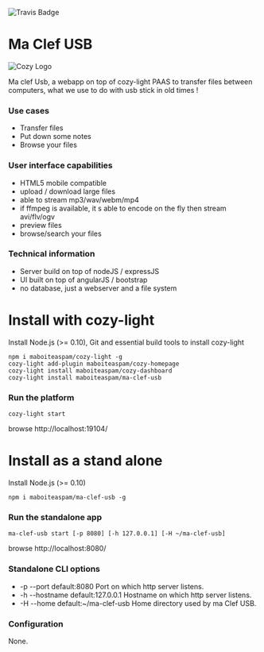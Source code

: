 ![Travis Badge](https://api.travis-ci.org/maboiteaspam/ma-clef-usb.svg)

# Ma Clef USB

![Cozy Logo](https://raw.github.com/cozy/cozy-setup/gh-pages/assets/images/happycloud.png)

Ma clef Usb, a webapp on top of cozy-light PAAS to transfer files between computers,
what we use to do with usb  stick in old times !

### Use cases
- Transfer files
- Put down some notes
- Browse your files

### User interface capabilities
- HTML5 mobile compatible
- upload / download large files
- able to stream mp3/wav/webm/mp4
- if ffmpeg is available, it s able to encode on the fly then stream avi/flv/ogv
- preview files
- browse/search your files

### Technical information
- Server build on top of nodeJS / expressJS
- UI built on top of angularJS / bootstrap
- no database, just a webserver and a file system

# Install with cozy-light
Install Node.js (>= 0.10),
Git and essential build tools to install cozy-light
```
npm i maboiteaspam/cozy-light -g 
cozy-light add-plugin maboiteaspam/cozy-homepage 
cozy-light install maboiteaspam/cozy-dashboard 
cozy-light install maboiteaspam/ma-clef-usb 
```

### Run the platform
```
cozy-light start
```
browse http://localhost:19104/


# Install as a stand alone
Install Node.js (>= 0.10)
```
npm i maboiteaspam/ma-clef-usb -g
```

### Run the standalone app
```
ma-clef-usb start [-p 8080] [-h 127.0.0.1] [-H ~/ma-clef-usb]
```
browse http://localhost:8080/

### Standalone CLI options

- -p --port default:8080 Port on which http server listens.
- -h --hostname default:127.0.0.1 Hostname on which http server listens.
- -H --home default:~/ma-clef-usb Home directory used by ma Clef USB.

### Configuration

None.

